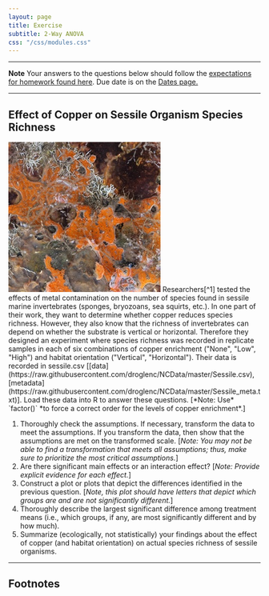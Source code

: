 ```yaml
---
layout: page
title: Exercise
subtitle: 2-Way ANOVA
css: "/css/modules.css"
---
```


----

<div class="alert alert-warning">
  <strong>Note</strong> Your answers to the questions below should follow the <a href="../../resources/hwformat" target="_blank">expectations for homework found here</a>. Due date is on the <a href="../../resources/Dates-Current" target="_blank">Dates page.</a>
</div>

----

## Effect of Copper on Sessile Organism Species Richness
<img src="../zimgs/sessile.jpg" alt="Sessile Organisms" class="img-right">
Researchers[^1] tested the effects of metal contamination on the number of species found in sessile marine invertebrates (sponges, bryozoans, sea squirts, etc.). In one part of their work, they want to determine whether copper reduces species richness. However, they also know that the richness of invertebrates can depend on whether the substrate is vertical or horizontal. Therefore they designed an experiment where species richness was recorded in replicate samples in each of six combinations of copper enrichment ("None", "Low", "High") and habitat orientation ("Vertical", "Horizontal"). Their data is recorded in sessile.csv [[data](https://raw.githubusercontent.com/droglenc/NCData/master/Sessile.csv), [metadata](https://raw.githubusercontent.com/droglenc/NCData/master/Sessile_meta.txt)]. Load these data into R to answer these questions. [*Note: Use* `factor()` *to force a correct order for the levels of copper enrichment*.]

1. Thoroughly check the assumptions. If necessary, transform the data to meet the assumptions. If you transform the data, then show that the assumptions are met on the transformed scale. [*Note: You may not be able to find a transformation that meets all assumptions; thus, make sure to prioritize the most critical assumptions.*]
1. Are there significant main effects or an interaction effect? [*Note: Provide explicit evidence for each effect.*]
1. Construct a plot or plots that depict the differences identified in the previous question. [*Note, this plot should have letters that depict which groups are and are not significantly different.*]
1. Thoroughly describe the largest significant difference among treatment means (i.e., which groups, if any, are most significantly different and by how much).
1. Summarize (ecologically, not statistically) your findings about the effect of copper (and habitat orientation) on actual species richness of sessile organisms.

----

## Footnotes
[^1]: This example is originally from [here](http://environmentalcomputing.net/analysis-variance-factorial/).
